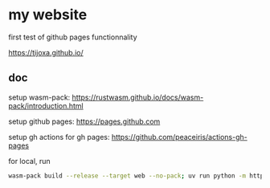 # my website
first test of github pages functionnality

https://tijoxa.github.io/

## doc
setup wasm-pack: https://rustwasm.github.io/docs/wasm-pack/introduction.html

setup github pages: https://pages.github.com

setup gh actions for gh pages: https://github.com/peaceiris/actions-gh-pages

for local, run
```Bash
wasm-pack build --release --target web --no-pack; uv run python -m http.server --bind 127.0.0.1 8000
```
